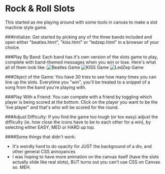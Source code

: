 # Rock & Roll Slots
This started as me playing around with some tools in canvas to make a slot machine style game. 

###Initialize: 
Get started by picking any of the three bands included and open either "beatles.html", "kiss.html" or "ledzep.html" in a browser of your choice. 

###Play By Band:
Each band has it's own version of the slots game to play, complete with band-themed messages when you win or lose. Here's what all of them look like:
![Beatles Game](http://i.imgur.com/4Ta35HI.gif)
![KISS Game](http://i.imgur.com/clLtwFT.gif)
![LedZep Game](http://i.imgur.com/j3dNgfL.gif)

###Object of the Game:
You have 30 tries to see how many times you can line up the slots. Everytime you "win", you'll be treated to a snippet of a song from the band you're playing with. 

###Play With a Friend: 
You can compete with a friend by toggling which player is being scored at the bottom. Click on the player you want to be the 'live player" and that's who will be scored for the round. 

###Adjust Difficulty: 
If you find the game too tough (or too easy) adjust the difficulty (ie. how close the icons have to be to each other for a win), by selecting either EASY, MED or HARD up top.

####Some things that didn't work: 
- It's weirdly hard to do opacity for JUST the background of a div, and other general CSS annoyances
- I was hoping to have more animation on the canvas itself (have the slots actually slide like real slots), BUT turns out you can't use CSS on Canvas so. MEH. 

